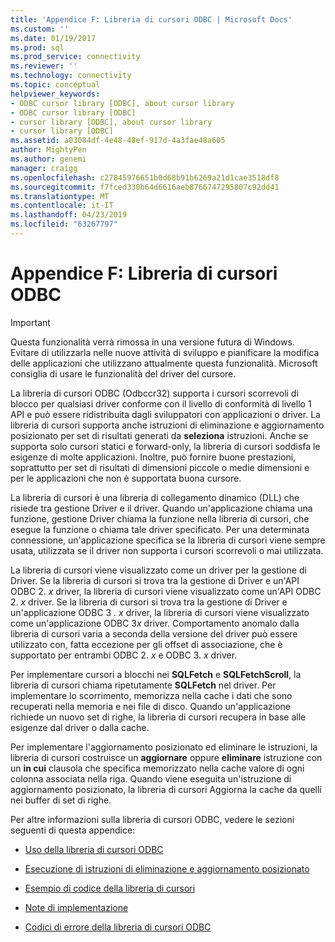 ```yaml
---
title: 'Appendice F: Libreria di cursori ODBC | Microsoft Docs'
ms.custom: ''
ms.date: 01/19/2017
ms.prod: sql
ms.prod_service: connectivity
ms.reviewer: ''
ms.technology: connectivity
ms.topic: conceptual
helpviewer_keywords:
- ODBC cursor library [ODBC], about cursor library
- ODBC cursor library [ODBC]
- cursor library [ODBC], about cursor library
- cursor library [ODBC]
ms.assetid: a03084df-4e48-48ef-917d-4a3fae48a605
author: MightyPen
ms.author: genemi
manager: craigg
ms.openlocfilehash: c27845976651b0d68b91b6269a21d1cae3518df8
ms.sourcegitcommit: f7fced330b64d6616aeb8766747295807c92dd41
ms.translationtype: MT
ms.contentlocale: it-IT
ms.lasthandoff: 04/23/2019
ms.locfileid: "63267797"
---
```

# <a name="appendix-f-odbc-cursor-library"></a>Appendice F: Libreria di cursori ODBC
> [!IMPORTANT]  
>  Questa funzionalità verrà rimossa in una versione futura di Windows. Evitare di utilizzarla nelle nuove attività di sviluppo e pianificare la modifica delle applicazioni che utilizzano attualmente questa funzionalità. Microsoft consiglia di usare le funzionalità del driver del cursore.  
  
 La libreria di cursori ODBC (Odbccr32) supporta i cursori scorrevoli di blocco per qualsiasi driver conforme con il livello di conformità di livello 1 API e può essere ridistribuita dagli sviluppatori con applicazioni o driver. La libreria di cursori supporta anche istruzioni di eliminazione e aggiornamento posizionato per set di risultati generati da **seleziona** istruzioni. Anche se supporta solo cursori statici e forward-only, la libreria di cursori soddisfa le esigenze di molte applicazioni. Inoltre, può fornire buone prestazioni, soprattutto per set di risultati di dimensioni piccole o medie dimensioni e per le applicazioni che non è supportata buona cursore.  
  
 La libreria di cursori è una libreria di collegamento dinamico (DLL) che risiede tra gestione Driver e il driver. Quando un'applicazione chiama una funzione, gestione Driver chiama la funzione nella libreria di cursori, che esegue la funzione o chiama tale driver specificato. Per una determinata connessione, un'applicazione specifica se la libreria di cursori viene sempre usata, utilizzata se il driver non supporta i cursori scorrevoli o mai utilizzata.  
  
 La libreria di cursori viene visualizzato come un driver per la gestione di Driver. Se la libreria di cursori si trova tra la gestione di Driver e un'API ODBC 2. *x* driver, la libreria di cursori viene visualizzato come un'API ODBC 2. *x* driver. Se la libreria di cursori si trova tra la gestione di Driver e un'applicazione ODBC 3 *. x* driver, la libreria di cursori viene visualizzato come un'applicazione ODBC 3*x* driver. Comportamento anomalo dalla libreria di cursori varia a seconda della versione del driver può essere utilizzato con, fatta eccezione per gli offset di associazione, che è supportato per entrambi ODBC 2. *x* e ODBC 3. *x* driver.  
  
 Per implementare cursori a blocchi nei **SQLFetch** e **SQLFetchScroll**, la libreria di cursori chiama ripetutamente **SQLFetch** nel driver. Per implementare lo scorrimento, memorizza nella cache i dati che sono recuperati nella memoria e nei file di disco. Quando un'applicazione richiede un nuovo set di righe, la libreria di cursori recupera in base alle esigenze dal driver o dalla cache.  
  
 Per implementare l'aggiornamento posizionato ed eliminare le istruzioni, la libreria di cursori costruisce un **aggiornare** oppure **eliminare** istruzione con un **in cui** clausola che specifica memorizzato nella cache valore di ogni colonna associata nella riga. Quando viene eseguita un'istruzione di aggiornamento posizionato, la libreria di cursori Aggiorna la cache da quelli nei buffer di set di righe.  
  
 Per altre informazioni sulla libreria di cursori ODBC, vedere le sezioni seguenti di questa appendice:  
  
-   [Uso della libreria di cursori ODBC](../../../odbc/reference/appendixes/using-the-odbc-cursor-library.md)  
  
-   [Esecuzione di istruzioni di eliminazione e aggiornamento posizionato](../../../odbc/reference/appendixes/executing-positioned-update-and-delete-statements.md)  
  
-   [Esempio di codice della libreria di cursori](../../../odbc/reference/appendixes/cursor-library-code-example.md)  
  
-   [Note di implementazione](../../../odbc/reference/appendixes/implementation-notes.md)  
  
-   [Codici di errore della libreria di cursori ODBC](../../../odbc/reference/appendixes/odbc-cursor-library-error-codes.md)
